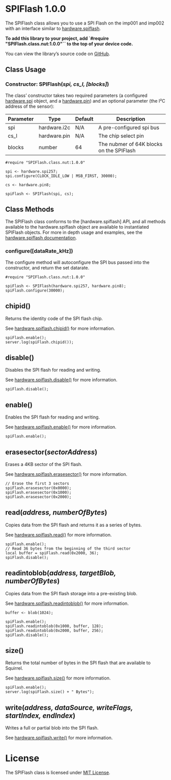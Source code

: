 # SPIFlash 1.0.0

The SPIFlash class allows you to use a SPI Flash on the imp001 and imp002 with an interface similar to [hardware.spiflash](https://electricimp.com/docs/api/hardware/spiflash).

**To add this library to your project, add `#require "SPIFlash.class.nut:1.0.0"`` to the top of your device code.**

You can view the library’s source code on [GitHub](github.com/electricimp/spiflash/tree/v1.0.0).

## Class Usage

### Constructor: SPIFlash(*spi, cs_l, [blocks]*)

The class’ constructor takes two required parameters (a configured [hardware.spi](https://electricimp.com/docs/api/hardware/spi) object, and a [hardware.pin](https://electricimp.com/docs/api/hardware/pin1)) and an optional parameter (the I&sup2;C address of the sensor):


| Parameter     | Type         | Default | Description |
| ------------- | ------------ | ------- | ----------- |
| spi           | hardware.i2c | N/A     | A pre-configured spi bus |
| cs_l          | hardware.pin | N/A     | The chip select pin      |
| blocks        | number       | 64      | The nubmer of 64K blocks on the SPIFlash |

```squirrel
#require "SPIFlash.class.nut:1.0.0"

spi <- hardware.spi257;
spi.configure(CLOCK_IDLE_LOW | MSB_FIRST, 30000);

cs <- hardware.pin8;

spiFlash <- SPIFlash(spi, cs);
```

## Class Methods

The SPIFlash class conforms to the [hardware.spiflash] API, and all methods available to the hardware.spiflash object are available to instantiated SPIFlash objects. For more in depth usage and examples, see the [hardware.spiflash documentation](https://electricimp.com/docs/api/hardware/spiflash).

### configure([dataRate_kHz])

The configure method will autoconfigure the SPI bus passed into the constructor, and return the set datarate.

```squirrel
#require "SPIFlash.class.nut:1.0.0"

spiFlash <- SPIFlash(hardware.spi257, hardware.pin8);
spiFlash.configure(30000);
```

## chipid()

Returns the identity code of the SPI flash chip.

See [hardware.spiflash.chipid()](https://electricimp.com/docs/api/hardware/spiflash/chipid) for more information.

```squirrel
spiFlash.enable();
server.log(spiFlash.chipid());
```

## disable()

Disables the SPI flash for reading and writing.

See [hardware.spiflash.disable()](https://electricimp.com/docs/api/hardware/spiflash/disable) for more information.

```squirrel
spiFlash.disable();
```

## enable()

Enables the SPI flash for reading and writing.

See [hardware.spiflash.enable()](https://electricimp.com/docs/api/hardware/spiflash/enable) for more information.

```squirrel
spiFlash.enable();
```

## erasesector(*sectorAddress*)

Erases a 4KB sector of the SPI flash.

See [hardware.spiflash.erasesector()](https://electricimp.com/docs/api/hardware/spiflash/erasesector) for more information.

```squirrel
// Erase the first 3 sectors
spiFlash.erasesector(0x0000);
spiFlash.erasesector(0x1000);
spiFlash.erasesector(0x2000);
```


## read(*address, numberOfBytes*)

Copies data from the SPI flash and returns it as a series of bytes.

See [hardware.spiflash.read()](https://electricimp.com/docs/api/hardware/spiflash/read) for more information.

```squirrel
spiFlash.enable();
// Read 36 bytes from the beginning of the third sector
local buffer = spiFlash.read(0x2000, 36);
spiFlash.disable();
```

## readintoblob(*address, targetBlob, numberOfBytes*)

Copies data from the SPI flash storage into a pre-existing blob.

See [hardware.spiflash.readintoblob()](https://electricimp.com/docs/api/hardware/spiflash/readintoblob) for more information.

```squirrel
buffer <- blob(1024);

spiFlash.enable();
spiFlash.readintoblob(0x1000, buffer, 128);
spiFlash.readintoblob(0x2000, buffer, 256);
spiFlash.disable();
```

## size()

Returns the total number of bytes in the SPI flash that are available to Squirrel.

See [hardware.spiflash.size()](https://electricimp.com/docs/api/hardware/spiflash/size) for more information.

```squirrel
spiFlash.enable();
server.log(spiFlash.size() + " Bytes");
```

## write(*address, dataSource, writeFlags, startIndex, endIndex*)

Writes a full or partial blob into the SPI flash.

See [hardware.spiflash.write()](https://electricimp.com/docs/api/hardware/spiflash/write) for more information.

# License

The SPIFlash class is licensed under [MIT License](https://github.com/electricimp/spiflash/tree/master/LICENSE).
